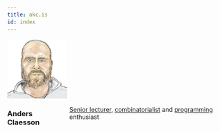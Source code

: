 ```yaml
---
title: akc.is
id: index
---
```

<div class="three columns alpha">
<a href="images/akc-fpsac09.png"><img id="me" src="images/me.png" alt="Anders Claesson"/></a>
</div>
<div class="seven columns omega">

### Anders Claesson

[Senior lecturer](http://www.cis.strath.ac.uk/cis/staff/index.php?uid=34726),
[combinatorialist](/papers/) and
[programming](/code/) enthusiast

</div>
